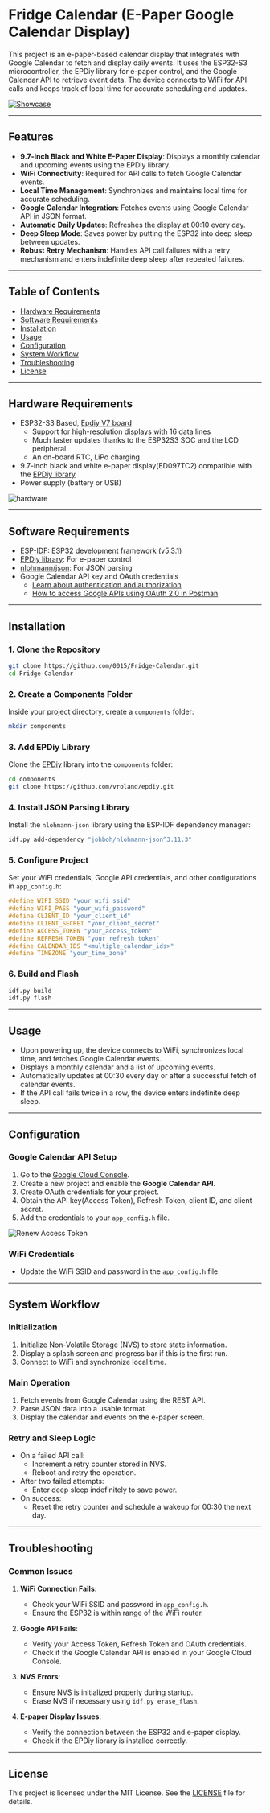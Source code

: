 # Fridge Calendar (E-Paper Google Calendar Display)

This project is an e-paper-based calendar display that integrates with Google Calendar to fetch and display daily events. It uses the ESP32-S3 microcontroller, the EPDiy library for e-paper control, and the Google Calendar API to retrieve event data. The device connects to WiFi for API calls and keeps track of local time for accurate scheduling and updates.

[![Showcase](https://raw.githubusercontent.com/0015/Fridge-Calendar/refs/heads/main/misc/fridge_calendar.jpeg)](https://youtu.be/2Iy_9JYkWGs)

---

## Features

- **9.7-inch Black and White E-Paper Display**: Displays a monthly calendar and upcoming events using the EPDiy library.
- **WiFi Connectivity**: Required for API calls to fetch Google Calendar events.
- **Local Time Management**: Synchronizes and maintains local time for accurate scheduling.
- **Google Calendar Integration**: Fetches events using Google Calendar API in JSON format.
- **Automatic Daily Updates**: Refreshes the display at 00:10 every day.
- **Deep Sleep Mode**: Saves power by putting the ESP32 into deep sleep between updates.
- **Robust Retry Mechanism**: Handles API call failures with a retry mechanism and enters indefinite deep sleep after repeated failures.

---

## Table of Contents

- [Hardware Requirements](#hardware-requirements)
- [Software Requirements](#software-requirements)
- [Installation](#installation)
- [Usage](#usage)
- [Configuration](#configuration)
- [System Workflow](#system-workflow)
- [Troubleshooting](#troubleshooting)
- [License](#license)

---

## Hardware Requirements

- ESP32-S3 Based, [Epdiy V7 board](https://vroland.github.io/epdiy-hardware/) 
   - Support for high-resolution displays with 16 data lines
   - Much faster updates thanks to the ESP32S3 SOC and the LCD peripheral
   - An on-board RTC, LiPo charging   
- 9.7-inch black and white e-paper display(ED097TC2) compatible with the [EPDiy library](https://github.com/vroland/epdiy)
- Power supply (battery or USB)

![hardware](https://raw.githubusercontent.com/0015/Fridge-Calendar/refs/heads/main/misc/hardware.jpeg)

---

## Software Requirements

- [ESP-IDF](https://github.com/espressif/esp-idf): ESP32 development framework (v5.3.1)
- [EPDiy library](https://github.com/vroland/epdiy): For e-paper control
- [nlohmann/json](https://github.com/nlohmann/json): For JSON parsing
- Google Calendar API key and OAuth credentials
   - [Learn about authentication and authorization](https://developers.google.com/workspace/guides/auth-overview)
   - [How to access Google APIs using OAuth 2.0 in Postman](https://blog.postman.com/how-to-access-google-apis-using-oauth-in-postman/)

---

## Installation

### 1. Clone the Repository
```bash
git clone https://github.com/0015/Fridge-Calendar.git
cd Fridge-Calendar
```

### 2. Create a Components Folder
Inside your project directory, create a `components` folder:
```bash
mkdir components
```

### 3. Add EPDiy Library
Clone the [EPDiy](https://github.com/vroland/epdiy) library into the `components` folder:
```bash
cd components
git clone https://github.com/vroland/epdiy.git
```

### 4. Install JSON Parsing Library
Install the `nlohmann-json` library using the ESP-IDF dependency manager:
```bash
idf.py add-dependency "johboh/nlohmann-json^3.11.3"
```

### 5. Configure Project
Set your WiFi credentials, Google API credentials, and other configurations in `app_config.h`:
```cpp
#define WIFI_SSID "your_wifi_ssid"
#define WIFI_PASS "your_wifi_password"
#define CLIENT_ID "your_client_id"
#define CLIENT_SECRET "your_client_secret"
#define ACCESS_TOKEN "your_access_token"
#define REFRESH_TOKEN "your_refresh_token"
#define CALENDAR_IDS "<multiple_calendar_ids>"
#define TIMEZONE "your_time_zone"
```

### 6. Build and Flash
```bash
idf.py build
idf.py flash
```

---

## Usage

- Upon powering up, the device connects to WiFi, synchronizes local time, and fetches Google Calendar events.
- Displays a monthly calendar and a list of upcoming events.
- Automatically updates at 00:30 every day or after a successful fetch of calendar events.
- If the API call fails twice in a row, the device enters indefinite deep sleep.

---

## Configuration

### Google Calendar API Setup

1. Go to the [Google Cloud Console](https://console.cloud.google.com/).
2. Create a new project and enable the **Google Calendar API**.
3. Create OAuth credentials for your project.
4. Obtain the API key(Access Token), Refresh Token, client ID, and client secret.
5. Add the credentials to your `app_config.h` file.

![Renew Access Token](https://raw.githubusercontent.com/0015/Fridge-Calendar/refs/heads/main/misc/renewed_access_token.png)


### WiFi Credentials

- Update the WiFi SSID and password in the `app_config.h` file.

---

## System Workflow

### Initialization
1. Initialize Non-Volatile Storage (NVS) to store state information.
2. Display a splash screen and progress bar if this is the first run.
3. Connect to WiFi and synchronize local time.

### Main Operation
1. Fetch events from Google Calendar using the REST API.
2. Parse JSON data into a usable format.
3. Display the calendar and events on the e-paper screen.

### Retry and Sleep Logic
- On a failed API call:
  - Increment a retry counter stored in NVS.
  - Reboot and retry the operation.
- After two failed attempts:
  - Enter deep sleep indefinitely to save power.
- On success:
  - Reset the retry counter and schedule a wakeup for 00:30 the next day.

---

## Troubleshooting

### Common Issues

1. **WiFi Connection Fails**:
   - Check your WiFi SSID and password in `app_config.h`.
   - Ensure the ESP32 is within range of the WiFi router.

2. **Google API Fails**:
   - Verify your Access Token, Refresh Token and OAuth credentials.
   - Check if the Google Calendar API is enabled in your Google Cloud Console.

3. **NVS Errors**:
   - Ensure NVS is initialized properly during startup.
   - Erase NVS if necessary using `idf.py erase_flash`.

4. **E-paper Display Issues**:
   - Verify the connection between the ESP32 and e-paper display.
   - Check if the EPDiy library is installed correctly.

---

## License

This project is licensed under the MIT License. See the [LICENSE](LICENSE) file for details.